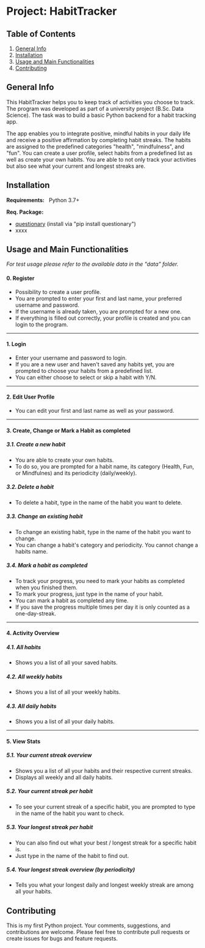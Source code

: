 # Project: HabitTracker

## Table of Contents
1. [General Info](#General-Info)
2. [Installation](#Installation)
3. [Usage and Main Functionalities](#Usage-and-Main-Functionalities)
4. [Contributing](#Contributing)


## General Info
This HabitTracker helps you to keep track of activities you choose to track. The program was developed as part of a university project (B.Sc. Data Science). The task was to build a basic Python backend for a habit tracking app. 

The app enables you to integrate positive, mindful habits in your daily life and receive a positive affirmation by completing habit streaks. The habits are assigned to the predefined categories "health", "mindfulness", and "fun". You can create a user profile, select habits from a predefined list as well as create your own habits. You are able to not only track your activities but also see what your current and longest streaks are. 

## Installation

**Requirements:** 
&nbsp;
Python 3.7+

**Req. Package:**
&nbsp;
* [questionary](https://github.com/tmbo/questionary) (install via "pip install questionary")
* xxxx

## Usage and Main Functionalities

*For test usage please refer to the available data in the "data" folder.*

#### 0. Register

* Possibility to create a user profile. 
* You are prompted to enter your first and last name, your preferred username and password. 
* If the username is already taken, you are prompted for a new one. 
* If everything is filled out correctly, your profile is created and you can login to the program. 

---
#### 1. Login
* Enter your username and password to login. 
* If you are a new user and haven't saved any habits yet, you are prompted to choose your habits from a predefined list. 
* You can either choose to select or skip a habit with Y/N. 

---
#### 2. Edit User Profile
* You can edit your first and last name as well as your password. 

---
#### 3. Create, Change or Mark a Habit as completed
#####  3.1. Create a new habit 
* You are able to create your own habits.
* To do so, you are prompted for a habit name, its category (Health, Fun, or Mindfulnes) and its periodicity (daily/weekly). 
          
##### 3.2. Delete a habit
* To delete a habit, type in the name of the habit you want to delete. 
          
##### 3.3. Change an existing habit
* To change an existing habit, type in the name of the habit you want to change. 
* You can change a habit's category and periodicity. You cannot change a habits name. 
          
##### 3.4. Mark a habit as completed
* To track your progress, you need to mark your habits as completed when you finished them. 
* To mark your progress, just type in the name of your habit. 
* You can mark a habit as completed any time. 
* If you save the progress multiple times per day it is only counted as a one-day-streak. 

---
#### 4. Activity Overview
##### 4.1. All habits
* Shows you a list of all your saved habits. 
          
##### 4.2. All weekly habits
* Shows you a list of all your weekly habits. 
          
##### 4.3. All daily habits
* Shows you a list of all your daily habits. 

---
#### 5. View Stats
##### 5.1. Your current streak overview
* Shows you a list of all your habits and their respective current streaks. 
* Displays all weekly and all daily habits. 
          
##### 5.2. Your current streak per habit
* To see your current streak of a specific habit, you are prompted to type in the name of the habit you want to check. 
          
##### 5.3. Your longest streak per habit
* You can also find out what your best / longest streak for a specific habit is. 
* Just type in the name of the habit to find out. 
          
##### 5.4. Your longest streak overview (by periodicity) 
* Tells you what your longest daily and longest weekly streak are among all your habits. 
  

## Contributing 
This is my first Python project. Your comments, suggestions, and contributions are welcome. 
Please feel free to contribute pull requests or create issues for bugs and feature requests.
